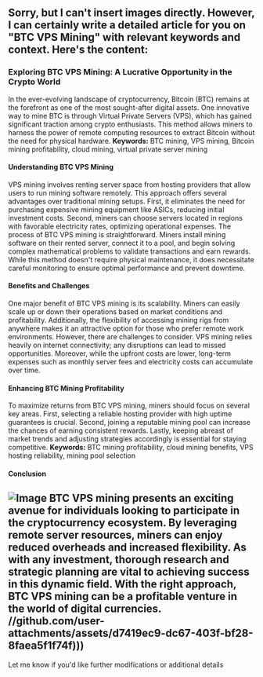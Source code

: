 Sorry, but I can't insert images directly. However, I can certainly write a detailed article for you on "BTC VPS Mining" with relevant keywords and context. Here's the content:
---
### Exploring BTC VPS Mining: A Lucrative Opportunity in the Crypto World
In the ever-evolving landscape of cryptocurrency, Bitcoin (BTC) remains at the forefront as one of the most sought-after digital assets. One innovative way to mine BTC is through Virtual Private Servers (VPS), which has gained significant traction among crypto enthusiasts. This method allows miners to harness the power of remote computing resources to extract Bitcoin without the need for physical hardware.
**Keywords:** BTC mining, VPS mining, Bitcoin mining profitability, cloud mining, virtual private server mining
#### Understanding BTC VPS Mining
VPS mining involves renting server space from hosting providers that allow users to run mining software remotely. This approach offers several advantages over traditional mining setups. First, it eliminates the need for purchasing expensive mining equipment like ASICs, reducing initial investment costs. Second, miners can choose servers located in regions with favorable electricity rates, optimizing operational expenses.
The process of BTC VPS mining is straightforward. Miners install mining software on their rented server, connect it to a pool, and begin solving complex mathematical problems to validate transactions and earn rewards. While this method doesn't require physical maintenance, it does necessitate careful monitoring to ensure optimal performance and prevent downtime.
#### Benefits and Challenges
One major benefit of BTC VPS mining is its scalability. Miners can easily scale up or down their operations based on market conditions and profitability. Additionally, the flexibility of accessing mining rigs from anywhere makes it an attractive option for those who prefer remote work environments.
However, there are challenges to consider. VPS mining relies heavily on internet connectivity; any disruptions can lead to missed opportunities. Moreover, while the upfront costs are lower, long-term expenses such as monthly server fees and electricity costs can accumulate over time.
#### Enhancing BTC Mining Profitability
To maximize returns from BTC VPS mining, miners should focus on several key areas. First, selecting a reliable hosting provider with high uptime guarantees is crucial. Second, joining a reputable mining pool can increase the chances of earning consistent rewards. Lastly, keeping abreast of market trends and adjusting strategies accordingly is essential for staying competitive.
**Keywords:** BTC mining profitability, cloud mining benefits, VPS hosting reliability, mining pool selection
#### Conclusion

![Image](https://github.com/user-attachments/assets/4a25d116-2220-4385-b08e-f287af8fcbc4)
BTC VPS mining presents an exciting avenue for individuals looking to participate in the cryptocurrency ecosystem. By leveraging remote server resources, miners can enjoy reduced overheads and increased flexibility. As with any investment, thorough research and strategic planning are vital to achieving success in this dynamic field. With the right approach, BTC VPS mining can be a profitable venture in the world of digital currencies.
 //github.com/user-attachments/assets/d7419ec9-dc67-403f-bf28-8faea5f1f74f)))
--- 
Let me know if you'd like further modifications or additional details
